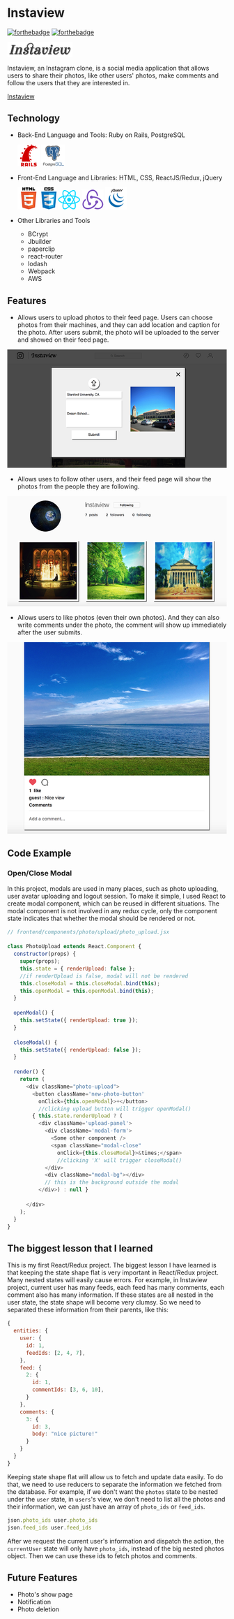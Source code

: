 # Instaview   

 [![forthebadge](http://forthebadge.com/images/badges/built-with-love.svg)](http://forthebadge.com)  [![forthebadge](http://forthebadge.com/images/badges/makes-people-smile.svg)](http://forthebadge.com)


 <img src="docs/instaview.png" width="150">

 Instaview, an Instagram clone, is a social media application that allows users to share their photos, like other users' photos, make comments and follow the users that they are interested in.


[Instaview](http://instaview-app.herokuapp.com/)


## Technology
* Back-End Language and Tools: Ruby on Rails, PostgreSQL

  <img src="docs/rails-logo.png" width="50">  <img src="docs/postgresql-logo.png" height="50">

* Front-End Language and Libraries: HTML, CSS, ReactJS/Redux, jQuery

  <img src="docs/HTML5_Logo.png" width="50">  <img src="docs/css3.png" height="50">  <img src="docs/react.png" width="50">  <img src="docs/redux.png" width="50">  <img src="docs/jquery_logo.png" width="50">

* Other Libraries and Tools
  * BCrypt
  * Jbuilder
  * paperclip
  * react-router
  * lodash
  * Webpack
  * AWS


## Features
* Allows users to upload photos to their feed page. Users can choose photos from their machines, and they can add location and caption for the photo. After users submit, the photo will be uploaded to the server and showed on their feed page.


![screenshot1](docs/screenshot1.png)


* Allows uses to follow other users, and their feed page will show the photos from the people they are following.


![screenshot2](docs/screenshot2.png)


* Allows users to like photos (even their own photos). And they can also write comments under the photo, the comment will show up immediately after the user submits.


![screenshot3](docs/screenshot3.png)

## Code Example

### Open/Close Modal

In this project, modals are used in many places, such as photo uploading, user avatar uploading and logout session. To make it simple, I used React to create modal component, which can be reused in different situations. The modal component is not involved in any redux cycle, only the component state indicates that whether the modal should be rendered or not.

```js
// frontend/components/photo/upload/photo_upload.jsx

class PhotoUpload extends React.Component {
  constructor(props) {
    super(props);
    this.state = { renderUpload: false };
    //if renderUpload is false, modal will not be rendered
    this.closeModal = this.closeModal.bind(this);
    this.openModal = this.openModal.bind(this);
  }

  openModal() {
    this.setState({ renderUpload: true });
  }

  closeModal() {
    this.setState({ renderUpload: false });
  }

  render() {
    return (
      <div className="photo-upload">
        <button className='new-photo-button'
          onClick={this.openModal}>+</button>
          //clicking upload button will trigger openModal()
        { this.state.renderUpload ? (
          <div className='upload-panel'>
            <div className='modal-form'>
              <Some other component />
              <span className="modal-close"
                onClick={this.closeModal}>&times;</span>
                //clicking 'X' will trigger closeModal()
            </div>
            <div className="modal-bg"></div>
            // this is the background outside the modal
          </div>) : null }

      </div>
    );
  }
}

```


## The biggest lesson that I learned

This is my first React/Redux project. The biggest lesson I have learned is that keeping the state shape flat is very important in React/Redux project. Many nested states will easily cause errors. For example, in Instaview project, current user has many feeds, each feed has many comments, each comment also has many information. If these states are all nested in the user state, the state shape will become very clumsy. So we need to separated these information from their parents, like this:

```js
{
  entities: {
    user: {
      id: 1,
      feedIds: [2, 4, 7],
    },
    feed: {
      2: {
        id: 1,
        commentIds: [3, 6, 10],
      }
    },
    comments: {
      3: {
        id: 3,
        body: "nice picture!"
      }
    }
  }
}

```

Keeping state shape flat will allow us to fetch and update data easily. To do that, we need to use reducers to separate the information we fetched from the database. For example, if we don't want the `photos` state to be nested under the `user` state, in `users`'s view, we don't need to list all the photos and their information, we can just have an array of `photo_ids` or `feed_ids`.
```js
json.photo_ids user.photo_ids
json.feed_ids user.feed_ids
```

After we request the current user's information and dispatch the action, the `currentUser` state will only have `photo_ids`, instead of the big nested photos object. Then we can use these ids to fetch photos and comments.

## Future Features
* Photo's show page
* Notification
* Photo deletion
